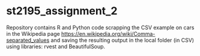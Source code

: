 # st2195_assignment_2
Repository contains R and Python code scrapping the CSV example on cars in the Wikipedia page https://en.wikipedia.org/wiki/Comma-separated_values and saving the resulting output in the local folder (in CSV) using libraries: rvest and BeautifulSoup.
